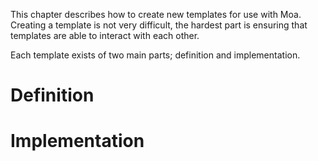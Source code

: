 This chapter describes how to create new templates for use with
Moa. Creating a template is not very difficult, the hardest part is
ensuring that templates are able to interact with each other.

Each template exists of two main parts; definition and implementation. 


# Definition


# Implementation